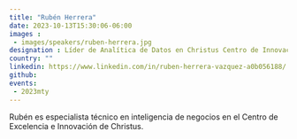 ```yaml
---
title: "Rubén Herrera"
date: 2023-10-13T15:30:06-06:00
images : 
 - images/speakers/ruben-herrera.jpg
designation : Líder de Analítica de Datos en Christus Centro de Innovación
country: ""
linkedin: https://www.linkedin.com/in/ruben-herrera-vazquez-a0b056188/
github: 
events: 
 - 2023mty
---
```


Rubén es especialista técnico en inteligencia de negocios en el Centro de Excelencia e Innovación de Christus.